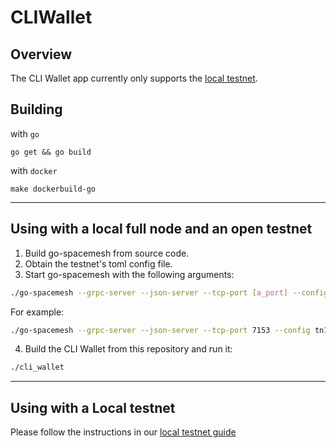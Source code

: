 # CLIWallet

## Overview
The CLI Wallet app currently only supports the [local testnet](https://github.com/spacemeshos/local-testnet/).

## Building
with `go`
```
go get && go build
```
with `docker`

`make dockerbuild-go`

---

## Using with a local full node and an open testnet
1. Build go-spacemesh from source code.
2. Obtain the testnet's toml config file.
3. Start go-spacemesh with the following arguments:

```bash
./go-spacemesh --grpc-server --json-server --tcp-port [a_port] --config [tomlFileLocation] -d [nodeDataFilesPath]
```

For example:
```bash
./go-spacemesh --grpc-server --json-server --tcp-port 7153 --config tn1.toml -d ~/spacemesh_data
```

4. Build the CLI Wallet from this repository and run it:

```bash
./cli_wallet
```

---

## Using with a Local testnet
Please follow the instructions in our [local testnet guide](https://testnet.spacemesh.io/#/local)
